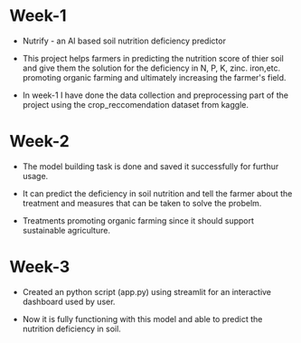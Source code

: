 # Week-1
- Nutrify - an AI based soil nutrition deficiency predictor

- This project helps farmers in predicting the nutrition score of thier soil and give them the solution for the deficiency in N, P, K, zinc. iron,etc. promoting organic farming and ultimately increasing the farmer's field.

- In week-1 I have done the data collection and preprocessing part of the project using the crop_reccomendation dataset from kaggle.

# Week-2
- The model building task is done and saved it successfully for furthur usage.

- It can predict the deficiency in soil nutrition and tell the farmer about the treatment and measures that can be taken to solve the probelm.

- Treatments promoting organic farming since it should support sustainable agriculture.

# Week-3
- Created an python script (app.py) using streamlit for an interactive dashboard used by user.

- Now it is fully functioning with this model and able to predict the nutrition deficiency in soil.
